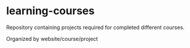# learning-courses

Repository containing projects required for completed different courses.

Organized by website/course/project
